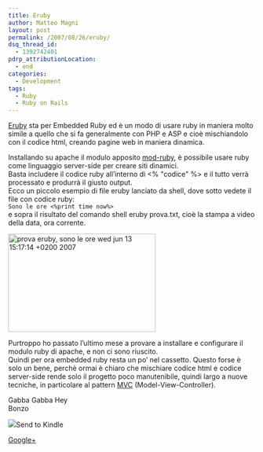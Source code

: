 ```yaml
---
title: Eruby
author: Matteo Magni
layout: post
permalink: /2007/08/26/eruby/
dsq_thread_id:
  - 1392742401
pdrp_attributionLocation:
  - end
categories:
  - Development
tags:
  - Ruby
  - Ruby on Rails
---
```

[Eruby][1] sta per Embedded Ruby ed è un modo di usare ruby in maniera molto simile a quello che si fa generalmente con PHP e ASP e cioè mischiandolo con il codice html, creando pagine web in maniera dinamica.

Installando su apache il modulo apposito [mod-ruby][2], è possibile usare ruby come linguaggio server-side per creare siti dinamici.  
Basta includere il codice ruby all&#8217;interno di <% "codice" %> e il tutto verrà processato e produrrà il giusto output.  
Ecco un piccolo esempio di file eruby lanciato da shell, dove sotto vedete il file con codice ruby:  
`Sono le ore <%print time now%> `  
e sopra il risultato del comando shell eruby prova.txt, cioè la stampa a video della data, ora corrente.

<a href="http://magni.me/wp-content/uploads/2007/08/06_ruby.png" rel="lightbox" title="eruby"><img src="http://magni.me/wp-content/uploads/2007/08/06_ruby.png" width="300" height="200" alt="prova eruby, sono le ore wed jun 13 15:17:14 +0200 2007" /></a>

Purtroppo ho passato l&#8217;ultimo mese a provare a installare e configurare il modulo ruby di apache, e non ci sono riuscito.  
Quindi per ora embedded ruby resta un po&#8217; nel cassetto. Questo forse è solo un bene, perchè ormai è chiaro che mischiare codice html e codice server-side rende solo il progetto poco manutenibile, quindi largo a nuove tecniche, in particolare al pattern [MVC][3] (Model-View-Controller).

Gabba Gabba Hey  
Bonzo

<div class='kindleWidget kindleLight' >
  <img src="http://magni.me/wp-content/plugins/send-to-kindle/media/white-15.png" /><span>Send to Kindle</span>
</div>

<a rel="author" href="https://plus.google.com/111433366670841346629?rel=author"  >Google+</a>

 [1]: http://en.wikipedia.org/wiki/ERuby
 [2]: http://www.modruby.net/en/
 [3]: http://it.wikipedia.org/wiki/Model-View-Controller
